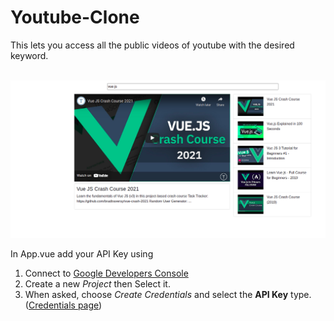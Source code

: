 # Youtube-Clone
This lets you access all the public videos of youtube with the desired keyword.
<br />
<br />

![alt text](https://github.com/mahakporwal02/Youtube-Clone/blob/master/Youtube%20Clone.png?raw=true) 

In App.vue add your API Key using 
1. Connect to [Google Developers Console](https://console.developers.google.com/apis)
2. Create a new _Project_ then Select it.
3. When asked, choose _Create Credentials_ and select the **API Key** type. ([Credentials page](https://console.developers.google.com/apis/credentials))
<br />
<br />
